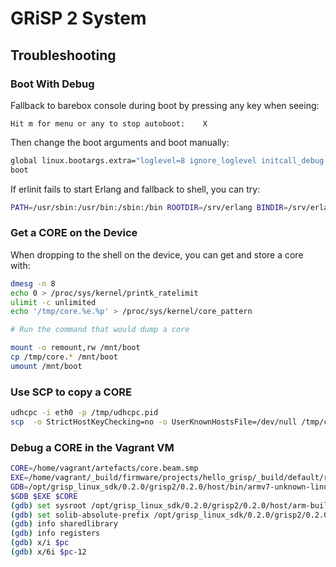 # GRiSP 2 System

## Troubleshooting

### Boot With Debug

Fallback to barebox console during boot by pressing any key when seeing:

```
Hit m for menu or any to stop autoboot:    X
```

Then change the boot arguments and boot manually:

```sh
global linux.bootargs.extra="loglevel=8 ignore_loglevel initcall_debug panic=-1 -v --run-on-exit /bin/sh --hang-on-exit"
boot
```

If erlinit fails to start Erlang and fallback to shell, you can try:

```sh
PATH=/usr/sbin:/usr/bin:/sbin:/bin ROOTDIR=/srv/erlang BINDIR=/srv/erlang/erts-16.0.1/bin EMU=beam PROGNAME=erlexec RELEASE_SYS_CONFIG=/srv/erlang/releases/0.0.1/sys RELEASE_ROOT=/srv/erlang RELEASE_TMP=/tmp LANG=en_US.UTF-8 LANGUAGE=en ERL_INETRC=/etc/erl_inetrc ERL_CRASH_DUMP=/tmp/erl_crash.dump /usr/bin/nbtty /srv/erlang/erts-16.0.1/bin/erlexec -config /srv/erlang/releases/0.0.1/sys.config -boot /srv/erlang/releases/0.0.1/no_dot_erlang -args_file /srv/erlang/releases/0.0.1/vm.args -boot_var RELEASE_LIB /srv/erlang/lib
```

### Get a CORE on the Device

When dropping to the shell on the device, you can get and store a core with:

```sh
dmesg -n 8
echo 0 > /proc/sys/kernel/printk_ratelimit
ulimit -c unlimited
echo '/tmp/core.%e.%p' > /proc/sys/kernel/core_pattern

# Run the command that would dump a core

mount -o remount,rw /mnt/boot
cp /tmp/core.* /mnt/boot
umount /mnt/boot
```

### Use SCP to copy a CORE

```sh
udhcpc -i eth0 -p /tmp/udhcpc.pid
scp  -o StrictHostKeyChecking=no -o UserKnownHostsFile=/dev/null /tmp/core.*  USERNAME@DEV_HOST_IP:/tmp
```

### Debug a CORE in the Vagrant VM

```sh
CORE=/home/vagrant/artefacts/core.beam.smp
EXE=/home/vagrant/_build/firmware/projects/hello_grisp/_build/default/rel/hello_grisp/erts-16.0.1/bin/beam.smp
GDB=/opt/grisp_linux_sdk/0.2.0/grisp2/0.2.0/host/bin/armv7-unknown-linux-gnueabihf-gdb
$GDB $EXE $CORE
(gdb) set sysroot /opt/grisp_linux_sdk/0.2.0/grisp2/0.2.0/host/arm-buildroot-linux-gnueabihf/sysroot
(gdb) set solib-absolute-prefix /opt/grisp_linux_sdk/0.2.0/grisp2/0.2.0/host/arm-buildroot-linux-gnueabihf/sysroot
(gdb) info sharedlibrary
(gdb) info registers
(gdb) x/i $pc
(gdb) x/6i $pc-12
```

